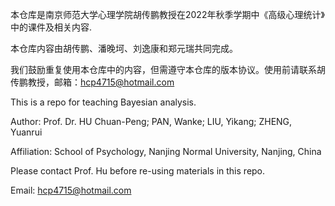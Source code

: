 本仓库是南京师范大学心理学院胡传鹏教授在2022年秋季学期中《高级心理统计》中的课件及相关内容.

本仓库内容由胡传鹏、潘晚坷、刘逸康和郑元瑞共同完成。

我们鼓励重复使用本仓库中的内容，但需遵守本仓库的版本协议。使用前请联系胡传鹏教授，邮箱：hcp4715@hotmail.com

This is a repo for teaching Bayesian analysis.

Author: Prof. Dr. HU Chuan-Peng; PAN, Wanke; LIU, Yikang; ZHENG, Yuanrui

Affiliation: School of Psychology, Nanjing Normal University, Nanjing, China

Please contact Prof. Hu before re-using materials in this repo.

Email: hcp4715@hotmail.com